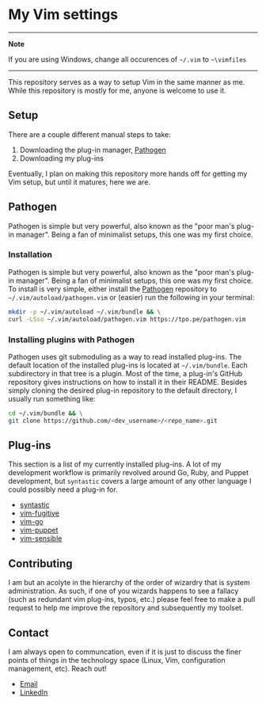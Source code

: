 # My Vim settings

---

**Note**

If you are using Windows, change all occurences of `~/.vim` to `~\vimfiles`

---

This repository serves as a way to setup Vim in the same manner as me. While this repository is mostly for me, anyone is welcome to use it.

## Setup

There are a couple different manual steps to take:

  1. Downloading the plug-in manager, [Pathogen](https://github.com/tpope/vim-pathogen)
  2. Downloading my plug-ins

Eventually, I plan on making this repository more hands off for getting my Vim setup, but until it matures, here we are.

## Pathogen

Pathogen is simple but very powerful, also known as the "poor man's plug-in manager". Being a fan of minimalist setups, this one was my first choice.

### Installation

Pathogen is simple but very powerful, also known as the "poor man's plug-in manager". Being a fan of minimalist setups, this one was my first choice. To install is very simple, either install the [Pathogen](https://github.com/tpope/vim-pathogen) repository to `~/.vim/autoload/pathogen.vim` or (easier) run the following in your terminal:

```bash
mkdir -p ~/.vim/autoload ~/.vim/bundle && \
curl -LSso ~/.vim/autoload/pathogen.vim https://tpo.pe/pathogen.vim
```

### Installing plugins with Pathogen

Pathogen uses git submoduling as a way to read installed plug-ins. The default location of the installed plug-ins is located at `~/.vim/bundle`. Each subdirectory in that tree is a plugin. Most of the time, a plug-in's GitHub repository gives instructions on how to install it in their README. Besides simply cloning the desired plug-in repository to the default directory, I usually run something like:

```bash
cd ~/.vim/bundle && \
git clone https://github.com/<dev_username>/<repo_name>.git
```

## Plug-ins

This section is a list of my currently installed plug-ins. A lot of my development workflow is primarily revolved around Go, Ruby, and Puppet development, but `syntastic` covers a large amount of any other language I could possibly need a plug-in for.

  - [syntastic](https://github.com/vim-syntastic/syntastic)
  - [vim-fugitive](https://github.com/tpope/vim-fugitive)
  - [vim-go](https://github.com/fatih/vim-go)
  - [vim-puppet](https://github.com/rodjek/vim-puppet)
  - [vim-sensible](https://github.com/tpope/vim-sensible)

## Contributing

I am but an acolyte in the hierarchy of the order of wizardry that is system administration. As such, if one of you wizards happens to see a fallacy (such as redundant vim plug-ins, typos, etc.) please feel free to make a pull request to help me improve the repository and subsequently my toolset.

## Contact

I am always open to communcation, even if it is just to discuss the finer points of things in the technology space (Linux, Vim, configuration management, etc). Reach out!

  - [Email](mailto:bsmreker1@icloud.com)
  - [LinkedIn](https://www.linkedin.com/in/blake-smreker-b1378113a/)
